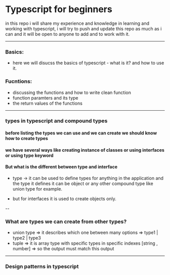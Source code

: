 # Typescript for beginners

in this repo i will share my experience and knowledge in learning and working with typescript, i will try to push and update this repo as much as i can and it will be open to anyone to add and to work with it.

---

### Basics:

- here we will disucss the basics of typescript - what is it? and how to use it.

### Fucntions:

- discussing the functions and how to write clean function
- function paramters and its type
- the return values of the functions

---

### types in typescript and compound types

#### before listing the types we can use and we can create we should know how to create types

#### we have several ways like creating instance of classes or using interfaces or using type keyword

#### But what is the different between type and interface

- type -> it can be used to define types for anything in the application and the type it defines it can be object or any other compound type like union type for example.

- but for interfaces it is used to create objects only.

--

### What are types we can create from other types?

- union type => it describes which one between many options => type1 | type2 | type3
- tuple => it is array type with specific types in specific indexes [string , number] => so the output must match this output

---

### Design patterns in typescript
